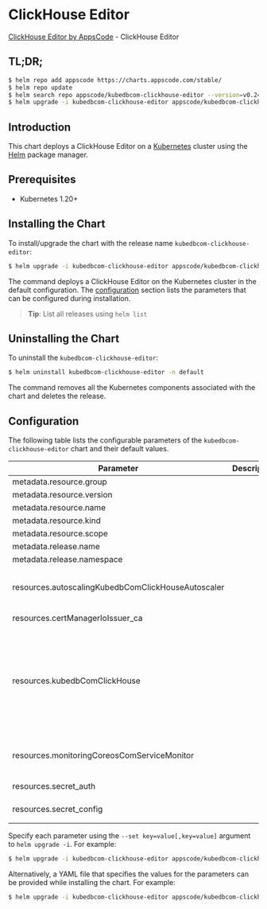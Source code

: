 # ClickHouse Editor

[ClickHouse Editor by AppsCode](https://appscode.com) - ClickHouse Editor

## TL;DR;

```bash
$ helm repo add appscode https://charts.appscode.com/stable/
$ helm repo update
$ helm search repo appscode/kubedbcom-clickhouse-editor --version=v0.24.0
$ helm upgrade -i kubedbcom-clickhouse-editor appscode/kubedbcom-clickhouse-editor -n default --create-namespace --version=v0.24.0
```

## Introduction

This chart deploys a ClickHouse Editor on a [Kubernetes](http://kubernetes.io) cluster using the [Helm](https://helm.sh) package manager.

## Prerequisites

- Kubernetes 1.20+

## Installing the Chart

To install/upgrade the chart with the release name `kubedbcom-clickhouse-editor`:

```bash
$ helm upgrade -i kubedbcom-clickhouse-editor appscode/kubedbcom-clickhouse-editor -n default --create-namespace --version=v0.24.0
```

The command deploys a ClickHouse Editor on the Kubernetes cluster in the default configuration. The [configuration](#configuration) section lists the parameters that can be configured during installation.

> **Tip**: List all releases using `helm list`

## Uninstalling the Chart

To uninstall the `kubedbcom-clickhouse-editor`:

```bash
$ helm uninstall kubedbcom-clickhouse-editor -n default
```

The command removes all the Kubernetes components associated with the chart and deletes the release.

## Configuration

The following table lists the configurable parameters of the `kubedbcom-clickhouse-editor` chart and their default values.

|                     Parameter                      | Description |                                                                                                                                                                                                                                                                                                                                                                                                                                                                                                                                                                                                        Default                                                                                                                                                                                                                                                                                                                                                                                                                                                                                                                                                                                                         |
|----------------------------------------------------|-------------|------------------------------------------------------------------------------------------------------------------------------------------------------------------------------------------------------------------------------------------------------------------------------------------------------------------------------------------------------------------------------------------------------------------------------------------------------------------------------------------------------------------------------------------------------------------------------------------------------------------------------------------------------------------------------------------------------------------------------------------------------------------------------------------------------------------------------------------------------------------------------------------------------------------------------------------------------------------------------------------------------------------------------------------------------------------------------------------------------------------------------------------------------------------------------------------------------------------------|
| metadata.resource.group                            |             | <code>kubedb.com</code>                                                                                                                                                                                                                                                                                                                                                                                                                                                                                                                                                                                                                                                                                                                                                                                                                                                                                                                                                                                                                                                                                                                                                                                                |
| metadata.resource.version                          |             | <code>v1alpha2</code>                                                                                                                                                                                                                                                                                                                                                                                                                                                                                                                                                                                                                                                                                                                                                                                                                                                                                                                                                                                                                                                                                                                                                                                                  |
| metadata.resource.name                             |             | <code>clickhouses</code>                                                                                                                                                                                                                                                                                                                                                                                                                                                                                                                                                                                                                                                                                                                                                                                                                                                                                                                                                                                                                                                                                                                                                                                               |
| metadata.resource.kind                             |             | <code>ClickHouse</code>                                                                                                                                                                                                                                                                                                                                                                                                                                                                                                                                                                                                                                                                                                                                                                                                                                                                                                                                                                                                                                                                                                                                                                                                |
| metadata.resource.scope                            |             | <code>Namespaced</code>                                                                                                                                                                                                                                                                                                                                                                                                                                                                                                                                                                                                                                                                                                                                                                                                                                                                                                                                                                                                                                                                                                                                                                                                |
| metadata.release.name                              |             | <code>RELEASE-NAME</code>                                                                                                                                                                                                                                                                                                                                                                                                                                                                                                                                                                                                                                                                                                                                                                                                                                                                                                                                                                                                                                                                                                                                                                                              |
| metadata.release.namespace                         |             | <code>default</code>                                                                                                                                                                                                                                                                                                                                                                                                                                                                                                                                                                                                                                                                                                                                                                                                                                                                                                                                                                                                                                                                                                                                                                                                   |
| resources.autoscalingKubedbComClickHouseAutoscaler |             | <code>{"apiVersion":"autoscaling.kubedb.com/v1alpha1","kind":"ClickHouseAutoscaler","metadata":{"name":"clickhouse","namespace":"demo"},"spec":{"compute":{"clickhouse":{"maxAllowed":{"cpu":1,"memory":"2Gi"},"minAllowed":{"cpu":"400m","memory":"400Mi"},"podLifeTimeThreshold":"10m","resourceDiffPercentage":20,"trigger":"On"},"nodeTopology":{"name":"standard-basv2-family"}},"databaseRef":{"name":"repl"},"opsRequestOptions":{"apply":"IfReady","timeout":"10m"}}}</code>                                                                                                                                                                                                                                                                                                                                                                                                                                                                                                                                                                                                                                                                                                                                   |
| resources.certManagerIoIssuer_ca                   |             | <code>{"apiVersion":"cert-manager.io/v1","kind":"Issuer","metadata":{"name":"clickhouse-ca","namespace":"demo"},"spec":{"ca":{"secretName":"clickhouse-ca"}}}</code>                                                                                                                                                                                                                                                                                                                                                                                                                                                                                                                                                                                                                                                                                                                                                                                                                                                                                                                                                                                                                                                   |
| resources.kubedbComClickHouse                      |             | <code>{"apiVersion":"kubedb.com/v1alpha2","kind":"ClickHouse","metadata":{"name":"clickhouse","namespace":"default"},"spec":{"clusterTopology":{"clickHouseKeeper":{"node":{"host":"clickhouse-keeper.click-keeper","port":2181}},"cluster":{"name":"click1","podTemplate":{"spec":{"containers":[{"name":"clickhouse","resources":{"limits":{"cpu":"500m","memory":"1Gi"}}}],"nodeSelector":{"app":"clickhouses.kubedb.com","instance":"hello","namespace":"default","nodepool":"standard-bsv2-family"},"podPlacementPolicy":{"name":"default"},"tolerations":[{"effect":"NoSchedule","key":"app","operator":"Equal","value":"clickhouses.kubedb.com"},{"effect":"NoSchedule","key":"instance","operator":"Equal","value":"hello"},{"effect":"NoSchedule","key":"namespace","operator":"Equal","value":"default"},{"effect":"NoSchedule","key":"nodepool","operator":"Equal","value":"standard-bsv2-family"}]}},"replicas":3,"shards":2,"storage":{"accessModes":["ReadWriteOnce"],"resources":{"requests":{"storage":"10Gi"}},"storageClassName":"default"},"storageType":"Durable"}},"deletionPolicy":"WipeOut","serviceTemplates":[{"alias":"primary","spec":{"type":"LoadBalancer"}}],"version":"24.4.1"}}</code> |
| resources.monitoringCoreosComServiceMonitor        |             | <code>{"apiVersion":"monitoring.coreos.com/v1","kind":"ServiceMonitor","metadata":{"name":"clickhouse","namespace":"demo"},"spec":{"endpoints":[{"honorLabels":true,"interval":"30s","path":"/metrics","port":"metrics"}],"namespaceSelector":{"matchNames":["demo"]},"selector":{"matchLabels":{"app.kubernetes.io/instance":"clickhouse","app.kubernetes.io/name":"clickhouses.kubedb.com"}}}}</code>                                                                                                                                                                                                                                                                                                                                                                                                                                                                                                                                                                                                                                                                                                                                                                                                                |
| resources.secret_auth                              |             | <code>{"apiVersion":"v1","kind":"Secret","metadata":{"name":"clickhouse-auth","namespace":"demo"},"stringData":{"password":"thisIs1StrongPassword","username":"root"},"type":"Opaque"}</code>                                                                                                                                                                                                                                                                                                                                                                                                                                                                                                                                                                                                                                                                                                                                                                                                                                                                                                                                                                                                                          |
| resources.secret_config                            |             | <code>{"apiVersion":"v1","kind":"Secret","metadata":{"name":"clickhouse-config","namespace":"demo"},"stringData":{"clickhouse.cnf":"[mysqld]\nmax_connections = 200\nread_buffer_size = 1048576\n"},"type":"Opaque"}</code>                                                                                                                                                                                                                                                                                                                                                                                                                                                                                                                                                                                                                                                                                                                                                                                                                                                                                                                                                                                            |


Specify each parameter using the `--set key=value[,key=value]` argument to `helm upgrade -i`. For example:

```bash
$ helm upgrade -i kubedbcom-clickhouse-editor appscode/kubedbcom-clickhouse-editor -n default --create-namespace --version=v0.24.0 --set metadata.resource.group=kubedb.com
```

Alternatively, a YAML file that specifies the values for the parameters can be provided while
installing the chart. For example:

```bash
$ helm upgrade -i kubedbcom-clickhouse-editor appscode/kubedbcom-clickhouse-editor -n default --create-namespace --version=v0.24.0 --values values.yaml
```
